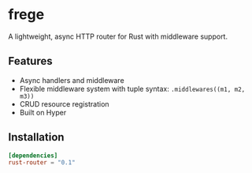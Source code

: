 # frege
A lightweight, async HTTP router for Rust with middleware support.

## Features
- Async handlers and middleware
- Flexible middleware system with tuple syntax: `.middlewares((m1, m2, m3))`
- CRUD resource registration
- Built on Hyper

## Installation
```toml
[dependencies]
rust-router = "0.1"